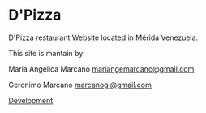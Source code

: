 # D'Pizza

D'Pizza restaurant Website located in Mérida Venezuela. 

This site is mantain by:

Maria Angelica Marcano mariangemarcano@gmail.com

Geronimo Marcano marcanogj@gmail.com

[Development](docs/index.md)